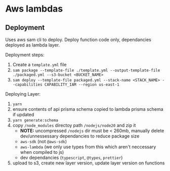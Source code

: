 # Aws lambdas

## Deployment

Uses aws sam cli to deploy. Deploy function code only, dependancies deployed as lambda layer.

Deployment steps:

1. Create a `template.yml` file
1. `sam package --template-file ./template.yml --output-template-file ./packaged.yml --s3-bucket <BUCKET_NAME>`
1. `sam deploy --template-file packaged.yml --stack-name <STACK_NAME> --capabilities CAPABILITY_IAM --region us-east-1`

Deploying Layer:

1. `yarn`
1. ensure contents of api prisma schema copied to lambda prisma schema if updated
1. `yarn generate:schema`
1. copy `/node_modules` directoy path `/nodejs/node20` and zip it
    - **NOTE:** uncompressed `/nodejs` dir must be < 260mb, manually delete dev/unnessessary dependancies to reduce package size
    - `aws-sdk` (not `@aws-sdk`)
    - `aws-lambda` (we only use types from this which aren't neccessary when compiled to js)
    - dev dependancies (`typescript`, `@types`, `prettier`)
1. upload to s3, create new layer version, update layer version on functions
